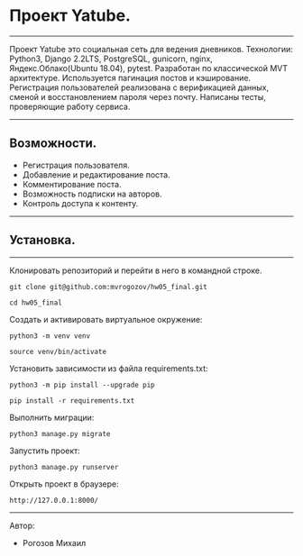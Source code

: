 # Проект Yatube.
***
Проект Yatube это социальная сеть для ведения дневников.
Технологии: Python3, Django 2.2LTS, PostgreSQL, gunicorn, nginx, Яндекс.Облако(Ubuntu 18.04), pytest.
Разработан по классической MVT архитектуре. Используется пагинация постов и кэширование. Регистрация пользователей реализована с верификацией данных, сменой и восстановлением пароля через почту. Написаны тесты, проверяющие работу сервиса.
***

## Возможности.

* Регистрация пользователя.
* Добавление и редактирование поста.
* Комментирование поста.
* Возможность подписки на авторов.
* Контроль доступа к контенту.
***

## Установка.

***
Клонировать репозиторий и перейти в него в командной строке.

```
git clone git@github.com:mvrogozov/hw05_final.git
```
```
cd hw05_final
```

Cоздать и активировать виртуальное окружение:

```
python3 -m venv venv
```

```
source venv/bin/activate
```

Установить зависимости из файла requirements.txt:

```
python3 -m pip install --upgrade pip
```

```
pip install -r requirements.txt
```

Выполнить миграции:

```
python3 manage.py migrate
```

Запустить проект:

```
python3 manage.py runserver
```

Открыть проект в браузере:

```
http://127.0.0.1:8000/
```

***
Автор:
* Рогозов Михаил